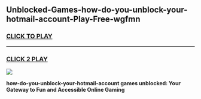 
## Unblocked-Games-how-do-you-unblock-your-hotmail-account-Play-Free-wgfmn
<h3>
<a href="https://premium76.site?title=how-do-you-unblock-your-hotmail-account&ref=23A">CLICK TO PLAY</a></h3>
<hr>

<h3>
<a href="https://premium76.site?title=how-do-you-unblock-your-hotmail-account&ref=23A">CLICK 2 PLAY</a>
  
</h3>

<a href="https://premium76.site?title=how-do-you-unblock-your-hotmail-account&ref=23A"><img src="https://clearcache.store/games.png"></a>


**how-do-you-unblock-your-hotmail-account games unblocked: Your Gateway to Fun and Accessible Online Gaming**
